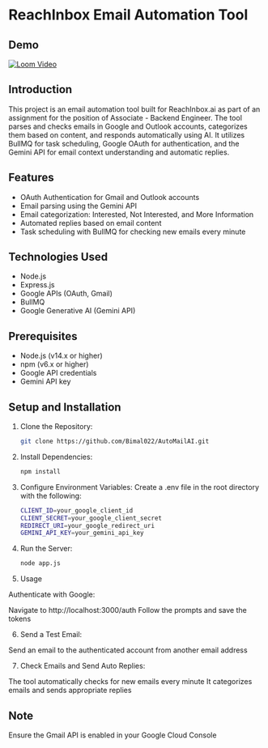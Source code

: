 # ReachInbox Email Automation Tool

## Demo

[![Loom Video](https://www.loom.com/share/19e0e79b20e6441e87e2c5a852addc9a?sid=43dc1fb0-5232-43c5-85d5-e723412cce1d)](https://www.loom.com/share/19e0e79b20e6441e87e2c5a852addc9a?sid=43dc1fb0-5232-43c5-85d5-e723412cce1d)

## Introduction

This project is an email automation tool built for ReachInbox.ai as part of an assignment for the position of Associate - Backend Engineer. The tool parses and checks emails in Google and Outlook accounts, categorizes them based on content, and responds automatically using AI. It utilizes BullMQ for task scheduling, Google OAuth for authentication, and the Gemini API for email context understanding and automatic replies.

## Features

- OAuth Authentication for Gmail and Outlook accounts
- Email parsing using the Gemini API
- Email categorization: Interested, Not Interested, and More Information
- Automated replies based on email content
- Task scheduling with BullMQ for checking new emails every minute

## Technologies Used

- Node.js
- Express.js
- Google APIs (OAuth, Gmail)
- BullMQ
- Google Generative AI (Gemini API)

## Prerequisites

- Node.js (v14.x or higher)
- npm (v6.x or higher)
- Google API credentials
- Gemini API key

## Setup and Installation

1. Clone the Repository:
   ```bash
   git clone https://github.com/Bimal022/AutoMailAI.git

2. Install Dependencies:

    ```bash
    npm install

3. Configure Environment Variables:
Create a .env file in the root directory with the following:

    ```bash
    CLIENT_ID=your_google_client_id
    CLIENT_SECRET=your_google_client_secret
    REDIRECT_URI=your_google_redirect_uri
    GEMINI_API_KEY=your_gemini_api_key

4. Run the Server:

    ```bash
    node app.js

5. Usage

Authenticate with Google:

Navigate to http://localhost:3000/auth
Follow the prompts and save the tokens


6. Send a Test Email:

Send an email to the authenticated account from another email address


7. Check Emails and Send Auto Replies:

The tool automatically checks for new emails every minute
It categorizes emails and sends appropriate replies


## Note

Ensure the Gmail API is enabled in your Google Cloud Console

